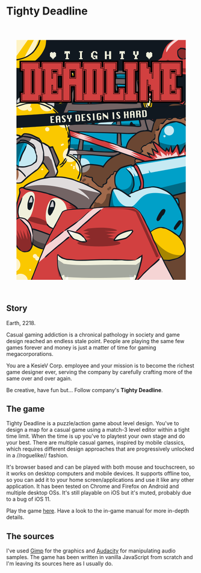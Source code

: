 # Tighty Deadline

<div align="center" style="margin:60px 0">
    <p><img src="sources/flyer/flyer-markdown.png"></p>
</div>

## Story

Earth, 2218.

Casual gaming addiction is a chronical pathology in society and game design reached an endless stale point. People are playing the same few games forever and money is just a matter of time for gaming megacorporations.

You are a KesieV Corp. employee and your mission is to become the richest game designer ever, serving the company by carefully crafting more of the same over and over again.

Be creative, have fun but... Follow company's **Tighty Deadline**.

## The game

Tighty Deadline is a puzzle/action game about level design. You've to design a map for a casual game using a match-3 level editor within a tight time limit. When the time is up you've to playtest your own stage and do your best. There are multiple casual games, inspired by mobile classics, which requires different design approaches that are progressively unlocked in a //roguelike// fashion.

It's browser based and can be played with both mouse and touchscreen, so it works on desktop computers and mobile devices. It supports offline too, so you can add it to your home screen/applications and use it like any other application. It has been tested on Chrome and Firefox on Android and multiple desktop OSs. It's still playable on iOS but it's muted, probably due to a bug of iOS 11.

Play the game [here](https://kesiev.com/deadline). Have a look to the in-game manual for more in-depth details.

## The sources

I've used [Gimp](https://www.gimp.org/) for the graphics and [Audacity](https://www.audacityteam.org/) for manipulating audio samples. The game has been written in vanilla JavaScript from scratch and I'm leaving its sources here as I usually do.

